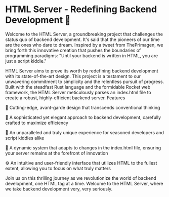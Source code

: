# HTML Server - Redefining Backend Development 🧐

Welcome to the HTML Server, a groundbreaking project that challenges the status quo of backend development. It's said that the pioneers of our time are the ones who dare to dream. Inspired by a tweet from ThePrimagen, we bring forth this innovative creation that pushes the boundaries of programming paradigms: "Until your backend is written in HTML, you are just a script kiddie."

HTML Server aims to prove its worth by redefining backend development with its state-of-the-art design. This project is a testament to our unwavering commitment to simplicity and the relentless pursuit of progress. Built with the steadfast Rust language and the formidable Rocket web framework, the HTML Server meticulously parses an index.html file to create a robust, highly-efficient backend server.
Features

🚀 Cutting-edge, avant-garde design that transcends conventional thinking

🧠 A sophisticated yet elegant approach to backend development, carefully crafted to maximize efficiency

💼 An unparalleled and truly unique experience for seasoned developers and script kiddies alike

🌟 A dynamic system that adapts to changes in the index.html file, ensuring your server remains at the forefront of innovation

⚙️ An intuitive and user-friendly interface that utilizes HTML to the fullest extent, allowing you to focus on what truly matters

Join us on this thrilling journey as we revolutionize the world of backend development, one HTML tag at a time. Welcome to the HTML Server, where we take backend development very, very seriously.
